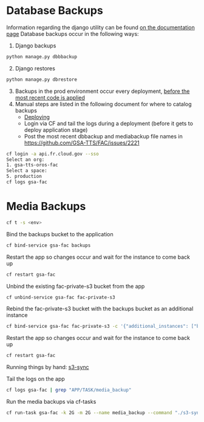 # Database Backups

Information regarding the django utility can be found [on the documentation page](https://django-dbbackup.readthedocs.io/en/master/commands.html)
Database backups occur in the following ways:
1. Django backups
```bash
python manage.py dbbbackup
```
2. Django restores
```bash
python manage.py dbrestore
```
3. Backups in the prod environment occur every deployment, [before the most recent code is applied](https://github.com/GSA-TTS/FAC/blob/fd3a59287d58aec06a78d6da3b42a5def8fc9c98/.github/workflows/deploy-application.yml#L72-L100)
4. Manual steps are listed in the following document for where to catalog backups
    * [Deploying](./deploying.md)
    * Login via CF and tail the logs during a deployment (before it gets to deploy application stage)
    * Post the most recent dbbackup and mediabackup file names in https://github.com/GSA-TTS/FAC/issues/2221
```bash
cf login -a api.fr.cloud.gov --sso
Select an org:
1. gsa-tts-oros-fac
Select a space:
5. production
cf logs gsa-fac
```

# Media Backups
```sh
cf t -s <env>
```

Bind the backups bucket to the application
```sh
cf bind-service gsa-fac backups
```

Restart the app so changes occur and wait for the instance to come back up
```sh
cf restart gsa-fac
```

Unbind the existing fac-private-s3 bucket from the app
```sh
cf unbind-service gsa-fac fac-private-s3
```

Rebind the fac-private-s3 bucket with the backups bucket as an additional instance
```sh
cf bind-service gsa-fac fac-private-s3 -c '{"additional_instances": ["backups"]}'
```

Restart the app so changes occur and wait for the instance to come back up
```sh
cf restart gsa-fac
```

Running things by hand:
[s3-sync](../backend/s3-sync.sh)

Tail the logs on the app
```sh
cf logs gsa-fac | grep "APP/TASK/media_backup"
```

Run the media backups via cf-tasks
```sh
cf run-task gsa-fac -k 2G -m 2G --name media_backup --command "./s3-sync.sh"
```
